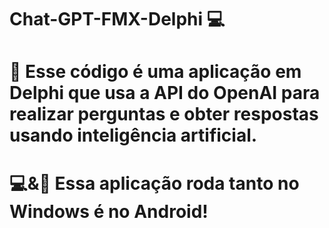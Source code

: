 # Chat-GPT-FMX-Delphi 💻

# 📌 Esse código é uma aplicação em Delphi que usa a API do OpenAI para realizar perguntas e obter respostas usando inteligência artificial.

# 💻&📱 Essa aplicação roda tanto no Windows é no Android!
